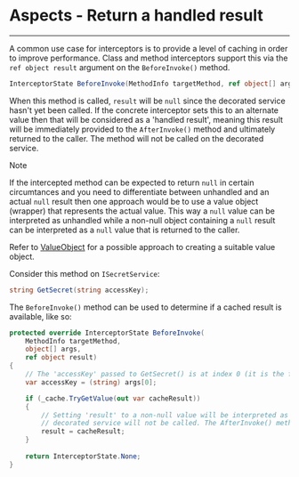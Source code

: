 # Aspects - Return a handled result
---

A common use case for interceptors is to provide a level of caching in order to improve performance. Class and method interceptors support this via the `ref object result` argument on the `BeforeInvoke()` method.

```csharp
InterceptorState BeforeInvoke(MethodInfo targetMethod, ref object[] args, ref object result)
```

When this method is called, `result` will be `null` since the decorated service hasn't yet been called. If the concrete interceptor sets this to an alternate value then that will be considered as a 'handled result', meaning this result will be immediately provided to the `AfterInvoke()` method and ultimately returned to the caller. The method will not be called on the decorated service.

> [!NOTE]
> If the intercepted method can be expected to return `null` in certain circumtances and you need to differentiate between unhandled and an actual `null` result then one approach would be to use a value object (wrapper) that represents the actual value. This way a `null` value can be interpreted as unhandled while a non-null object containing a `null` result can be interpreted as a `null` value that is returned to the caller.
>
> Refer to [ValueObject](../Patterns/ValueObject/overview.md) for a possible approach to creating a suitable value object.

Consider this method on `ISecretService`:

```csharp
string GetSecret(string accessKey);
```

The `BeforeInvoke()` method can be used to determine if a cached result is available, like so:

```csharp
protected override InterceptorState BeforeInvoke(
    MethodInfo targetMethod,
    object[] args,
    ref object result)
{
    // The 'accessKey' passed to GetSecret() is at index 0 (it is the first argument).
    var accessKey = (string) args[0];

    if (_cache.TryGetValue(out var cacheResult))
    {
        // Setting 'result' to a non-null value will be interpreted as a 'handled result' so the
        // decorated service will not be called. The AfterInvoke() method will still be called.
        result = cacheResult;
    }
    
    return InterceptorState.None;
}
```
